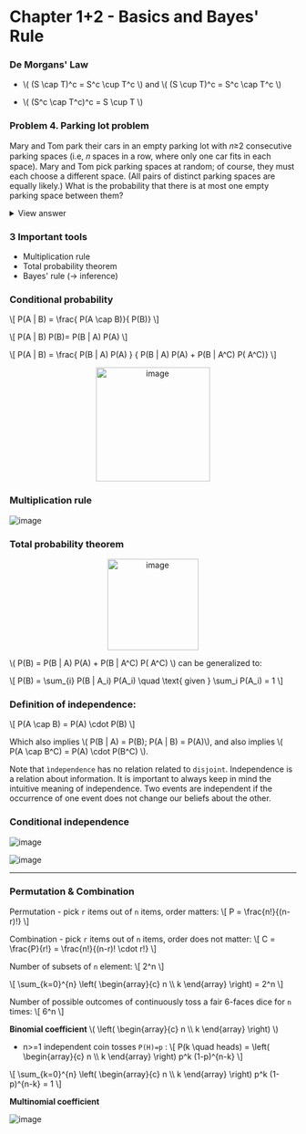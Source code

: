 # Chapter 1+2 - Basics and Bayes' Rule

### De Morgans' Law

- \\( (S \cap T)^c = S^c \cup T^c \\) and \\( (S \cup T)^c = S^c \cap T^c \\)

- \\( (S^c \cap T^c)^c = S \cup T \\)

### Problem 4. Parking lot problem

Mary and Tom park their cars in an empty parking lot with 𝑛≥2 consecutive parking spaces (i.e, 𝑛 spaces in a row, where only one car fits in each space). Mary and Tom pick parking spaces at random; of course, they must each choose a different space. (All pairs of distinct parking spaces are equally likely.) What is the probability that there is at most one empty parking space between them?

<details>
<summary>View answer</summary>

- when first car is at head or tail, second car has 2 configurations for each case (gives 4 configurations)
- when first car is at head+1 or tail-1, second har has 3 configurations for each case (gives 6 configurations)
- when first car is at the rest of the place, second car has 4 configurations for each case, giving 4*(n-4) configurations
- the total number of all possible configurations is n*(n-1)
- so the answer should be (4*(n-4)+ 4 +6)/(n*(n-1))

</details>

### 3 Important tools
- Multiplication rule
- Total probability theorem
- Bayes' rule (-> inference)

### Conditional probability

\\[
P(A | B) = \frac{ P(A \cap B)}{ P(B)}
\\]

\\[
P(A | B) P(B)= P(B | A) P(A)
\\]

\\[
P(A | B) = \frac{ P(B | A) P(A) } { P(B | A) P(A) + P(B | A^C) P( A^C)}
\\]

<p align="center">
<img src="https://user-images.githubusercontent.com/161689/118391403-61c83f00-b634-11eb-930a-5a3485b787e7.png" width="200" alt="image"/>
</p>

### Multiplication rule 

![image](https://user-images.githubusercontent.com/161689/118391741-35152700-b636-11eb-8693-2175e57036bc.png)


### Total probability theorem


<p align="center">
<img src="https://user-images.githubusercontent.com/161689/118392492-51b35e00-b63a-11eb-91a8-d213871c1a12.png" width="160" alt="image"/>
</p>


\\(
P(B) = P(B | A) P(A) + P(B | A^C) P( A^C)
\\) can be generalized to:

\\[
P(B) = \sum_{i} P(B | A_i) P(A_i) \quad \text{ given } \sum_i P(A_i) = 1
\\]

### Definition of independence:
\\[
P(A \cap B) = P(A) \cdot P(B)
\\]

Which also implies \\( P(B | A) = P(B); P(A | B) = P(A)\\), and also implies
\\( P(A \cap B^C) = P(A) \cdot P(B^C) \\).

Note that `ìndependence` has no relation related to `disjoint`.
Independence is a relation about information. It is important 
to always keep in mind the intuitive meaning of independence.
Two events are independent if the occurrence of one event 
does not change our beliefs about the other.

### Conditional independence

![image](https://user-images.githubusercontent.com/161689/118397477-80d6c900-b654-11eb-8200-a9ad148dc8a6.png)

![image](https://user-images.githubusercontent.com/161689/118397652-651ff280-b655-11eb-9b29-42c8a4bfa275.png)

---

### Permutation & Combination

Permutation - pick `r` items out of `n` items, order matters:
\\[
P = \frac{n!}{(n-r)!}
\\]

Combination - pick `r` items out of `n` items, order does not matter:
\\[
C = \frac{P}{r!} = \frac{n!}{(n-r)! \cdot r!}
\\]

Number of subsets of `n` element:
\\[
2^n
\\]

\\[
\sum_{k=0}^{n} \left(
    \begin{array}{c}
      n \\\\
      k
    \end{array}
  \right) = 2^n
\\]

Number of possible outcomes of continuously toss a fair 6-faces dice for `n` times:
\\[
6^n
\\]

**Binomial coefficient** \\( \left( \begin{array}{c} n \\\\ k  \end{array} \right) \\)
- n>=1 independent coin tosses `P(H)=p` :
\\[
P(k \quad heads) = \left(
    \begin{array}{c}
      n \\\\
      k
    \end{array}
  \right) p^k (1-p)^{n-k} 
\\]

\\[
\sum_{k=0}^{n} \left(
    \begin{array}{c}
      n \\\\
      k
    \end{array}
  \right) p^k (1-p)^{n-k} = 1
\\]

**Multinomial coefficient**

![image](https://user-images.githubusercontent.com/161689/118716976-bf6fad80-b825-11eb-9182-4b8f74994077.png)

